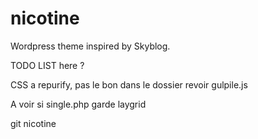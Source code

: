 # nicotine
Wordpress theme inspired by Skyblog.

TODO LIST here ?


CSS a repurify, pas le bon dans le dossier
revoir gulpile.js

A voir si single.php garde laygrid

git nicotine
